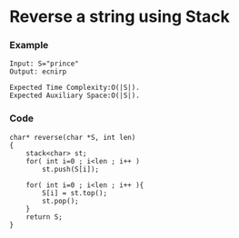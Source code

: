 # Reverse a string using Stack
### Example
```
Input: S="prince"
Output: ecnirp

Expected Time Complexity:O(|S|).
Expected Auxiliary Space:O(|S|).
```

### Code
```
char* reverse(char *S, int len)
{
    stack<char> st;
    for( int i=0 ; i<len ; i++ )
        st.push(S[i]);
        
    for( int i=0 ; i<len ; i++ ){
        S[i] = st.top();
        st.pop();
    }
    return S;
}
```











